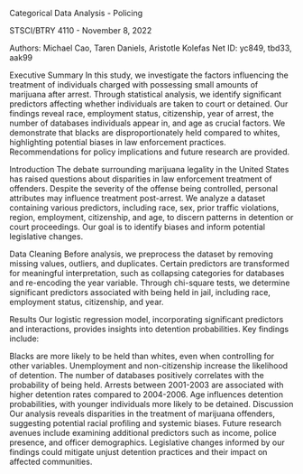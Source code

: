 
Categorical Data Analysis - Policing

STSCI/BTRY 4110 - November 8, 2022

Authors: Michael Cao, Taren Daniels, Aristotle Kolefas
Net ID: yc849, tbd33, aak99

Executive Summary
In this study, we investigate the factors influencing the treatment of individuals charged with possessing small amounts of marijuana after arrest. Through statistical analysis, we identify significant predictors affecting whether individuals are taken to court or detained. Our findings reveal race, employment status, citizenship, year of arrest, the number of databases individuals appear in, and age as crucial factors. We demonstrate that blacks are disproportionately held compared to whites, highlighting potential biases in law enforcement practices. Recommendations for policy implications and future research are provided.

Introduction
The debate surrounding marijuana legality in the United States has raised questions about disparities in law enforcement treatment of offenders. Despite the severity of the offense being controlled, personal attributes may influence treatment post-arrest. We analyze a dataset containing various predictors, including race, sex, prior traffic violations, region, employment, citizenship, and age, to discern patterns in detention or court proceedings. Our goal is to identify biases and inform potential legislative changes.

Data Cleaning
Before analysis, we preprocess the dataset by removing missing values, outliers, and duplicates. Certain predictors are transformed for meaningful interpretation, such as collapsing categories for databases and re-encoding the year variable. Through chi-square tests, we determine significant predictors associated with being held in jail, including race, employment status, citizenship, and year.

Results
Our logistic regression model, incorporating significant predictors and interactions, provides insights into detention probabilities. Key findings include:

Blacks are more likely to be held than whites, even when controlling for other variables.
Unemployment and non-citizenship increase the likelihood of detention.
The number of databases positively correlates with the probability of being held.
Arrests between 2001-2003 are associated with higher detention rates compared to 2004-2006.
Age influences detention probabilities, with younger individuals more likely to be detained.
Discussion
Our analysis reveals disparities in the treatment of marijuana offenders, suggesting potential racial profiling and systemic biases. Future research avenues include examining additional predictors such as income, police presence, and officer demographics. Legislative changes informed by our findings could mitigate unjust detention practices and their impact on affected communities.

